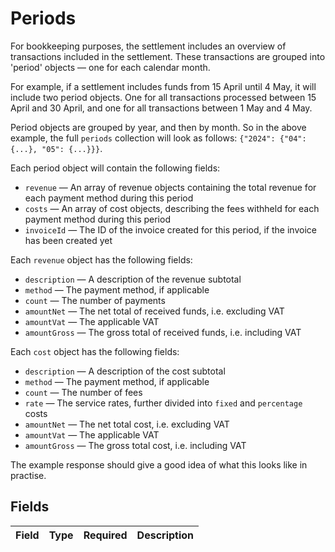 # Periods

For bookkeeping purposes, the settlement includes an overview of transactions included in the settlement. These
transactions are grouped into 'period' objects — one for each calendar month.

For example, if a settlement includes funds from 15 April until 4 May, it will include two period objects. One for
all transactions processed between 15 April and 30 April, and one for all transactions between 1 May and 4 May.

Period objects are grouped by year, and then by month. So in the above example, the full `periods` collection will
look as follows: `{"2024": {"04": {...}, "05": {...}}}`.

Each period object will contain the following fields:
* `revenue` — An array of revenue objects containing the total revenue for each payment method during this period
* `costs` — An array of cost objects, describing the fees withheld for each payment method during this period
* `invoiceId` — The ID of the invoice created for this period, if the invoice has been created yet

Each `revenue` object has the following fields:
* `description` — A description of the revenue subtotal
* `method` — The payment method, if applicable
* `count` — The number of payments
* `amountNet` — The net total of received funds, i.e. excluding VAT
* `amountVat` — The applicable VAT
* `amountGross` — The gross total of received funds, i.e. including VAT

Each `cost` object has the following fields:
* `description` — A description of the cost subtotal
* `method` — The payment method, if applicable
* `count` — The number of fees
* `rate` — The service rates, further divided into `fixed` and `percentage` costs
* `amountNet` — The net total cost, i.e. excluding VAT
* `amountVat` — The applicable VAT
* `amountGross` — The gross total cost, i.e. including VAT

The example response should give a good idea of what this looks like in practise.


## Fields

| Field       | Type        | Required    | Description |
| ----------- | ----------- | ----------- | ----------- |